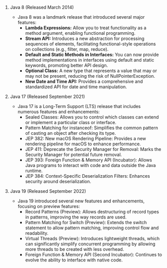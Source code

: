 1. Java 8 (Released March 2014)
   - Java 8 was a landmark release that introduced several major features:
        - **Lambda Expressions:** Allow you to treat functionality as a method argument, enabling functional programming.
        - **Stream API:** Introduces a new abstraction for processing sequences of elements, facilitating functional-style operations on collections (e.g., filter, map, reduce).
        - **Default and Static Methods in Interfaces:** You can now provide method implementations in interfaces using default and static keywords, promoting better API design.
        - **Optional Class:** A new type that represents a value that may or may not be present, reducing the risk of NullPointerException.
        - **New Date and Time API:** Provides a comprehensive and standardized API for date and time manipulation.

2. Java 17 (Released September 2021)
   - Java 17 is a Long-Term Support (LTS) release that includes numerous features and enhancements:
        - Sealed Classes: Allows you to control which classes can extend or implement a particular class or interface. 
        - Pattern Matching for instanceof: Simplifies the common pattern of casting an object after checking its type.
        - JEP 382: New macOS Rendering Pipeline: Provides a new rendering pipeline for macOS to enhance performance.
        - JEP 411: Deprecate the Security Manager for Removal: Marks the Security Manager for potential future removal.
        - JEP 393: Foreign Function & Memory API (Incubator): Allows Java programs to interact with code and data outside the Java runtime.
        - JEP 384: Context-Specific Deserialization Filters: Enhances security around deserialization.
     
3. Java 19 (Released September 2022)
   - Java 19 introduced several new features and enhancements, focusing on preview features:
        - Record Patterns (Preview): Allows destructuring of record types in patterns, improving the way records are used.
        - Pattern Matching for Switch (Preview): Extends the switch statement to allow pattern matching, improving control flow and readability.
        - Virtual Threads (Preview): Introduces lightweight threads, which can significantly simplify concurrent programming by allowing more threads to be created with less overhead.
        - Foreign Function & Memory API (Second Incubator): Continues to evolve the ability to interface with native code.
